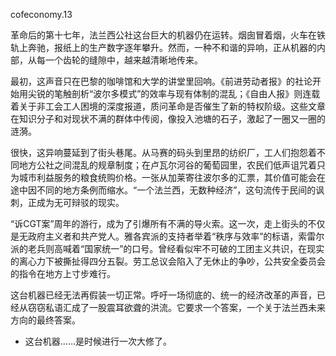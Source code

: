 cofeconomy.13

革命后的第十七年，法兰西公社这台巨大的机器仍在运转。烟囱冒着烟，火车在铁轨上奔驰，报纸上的生产数字逐年攀升。然而，一种不和谐的异响，正从机器的内部，从每一个齿轮的缝隙中，越来越清晰地传来。

最初，这声音只在巴黎的咖啡馆和大学的讲堂里回响。《前进劳动者报》的社论开始用尖锐的笔触剖析“波尔多模式”的效率与现有体制的混乱；《自由人报》则连载着关于非工会工人困境的深度报道，质问革命是否催生了新的特权阶级。这些文章在知识分子和对现状不满的群体中传阅，像投入池塘的石子，激起了一圈又一圈的涟漪。

很快，这异响蔓延到了街头巷尾。从马赛的码头到里昂的纺织厂，工人们抱怨着不同地方公社之间混乱的规章制度；在卢瓦尔河谷的葡萄园里，农民们低声诅咒着只为城市利益服务的粮食统购价格。一张从加莱寄往波尔多的汇票，其价值可能会在途中因不同的地方条例而缩水。“一个法兰西，无数种经济”，这句流传于民间的讽刺，正成为无可辩驳的现实。

“诉CGT案”周年的游行，成为了引爆所有不满的导火索。这一次，走上街头的不仅是无政府主义者和共产党人。雅各宾派的支持者举着“秩序与效率”的标语，索雷尔派的老兵则高喊着“国家统一”的口号。曾经看似牢不可破的工团主义共识，在现实的离心力下被撕扯得四分五裂。劳工总议会陷入了无休止的争吵，公共安全委员会的指令在地方上寸步难行。

这台机器已经无法再假装一切正常。呼吁一场彻底的、统一的经济改革的声音，已经从窃窃私语汇成了一股震耳欲聋的洪流。它要求一个答案，一个关于法兰西未来方向的最终答案。

* 这台机器……是时候进行一次大修了。